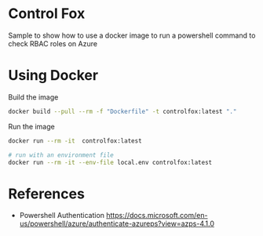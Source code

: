# Control Fox

Sample to show how to use a docker image to run a powershell command to check RBAC roles on Azure

# Using Docker 

Build the image

```bash
docker build --pull --rm -f "Dockerfile" -t controlfox:latest "." 
```

Run the image

```bash
docker run --rm -it  controlfox:latest

# run with an environment file
docker run --rm -it --env-file local.env controlfox:latest
```


# References

- Powershell Authentication https://docs.microsoft.com/en-us/powershell/azure/authenticate-azureps?view=azps-4.1.0